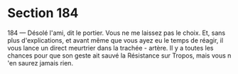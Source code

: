 # Section 184

184
— Désolé l'ami, dit le portier. Vous ne me laissez pas le choix. Et,
sans plus d'explications, et avant même que vous ayez eu le
temps de réagir, il vous lance un direct meurtrier dans la trachée -
artère. Il y a toutes les chances pour que son geste ait sauvé la
Résistance sur Tropos, mais vous n 'en saurez jamais rien.